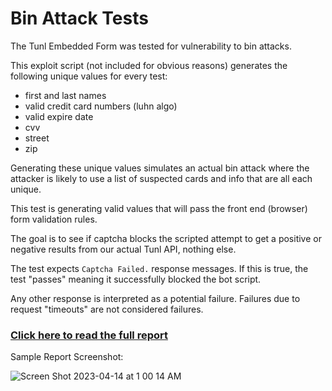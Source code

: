 # Bin Attack Tests

The Tunl Embedded Form was tested for vulnerability to bin attacks.  

This exploit script (not included for obvious reasons) generates the following unique values for every test:

- first and last names
- valid credit card numbers (luhn algo)
- valid expire date
- cvv
- street
- zip

Generating these unique values simulates an actual bin attack where the attacker is likely to use a list of suspected cards and info that are all each unique.

This test is generating valid values that will pass the front end (browser) form validation rules.

The goal is to see if captcha blocks the scripted attempt to get a positive or negative results from our actual Tunl API, nothing else.

The test expects `Captcha Failed.` response messages.  If this is true, the test "passes" meaning it successfully blocked the bot script.

Any other response is interpreted as a potential failure.  Failures due to request "timeouts" are not considered failures.

### [Click here to read the full report](https://ckc-technologies.github.io/tunl-embedded-payment-form/bin-attack-report.html)

Sample Report Screenshot:

![Screen Shot 2023-04-14 at 1 00 14 AM](https://user-images.githubusercontent.com/2927894/232041306-9bbaec11-2fd1-4146-94c2-4eb6fad3425f.png)
